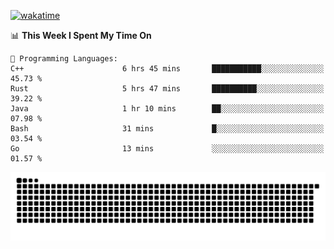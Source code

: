 [![wakatime](https://wakatime.com/badge/user/384f91c6-4eee-411f-8f3b-1b691f58a544.svg)](https://wakatime.com/@384f91c6-4eee-411f-8f3b-1b691f58a544)

<!--START_SECTION:waka-->
📊 **This Week I Spent My Time On** 

```text
💬 Programming Languages: 
C++                      6 hrs 45 mins       ███████████░░░░░░░░░░░░░░   45.73 % 
Rust                     5 hrs 47 mins       ██████████░░░░░░░░░░░░░░░   39.22 % 
Java                     1 hr 10 mins        ██░░░░░░░░░░░░░░░░░░░░░░░   07.98 % 
Bash                     31 mins             █░░░░░░░░░░░░░░░░░░░░░░░░   03.54 % 
Go                       13 mins             ░░░░░░░░░░░░░░░░░░░░░░░░░   01.57 % 
```


<!--END_SECTION:waka-->

<picture>
  <source media="(prefers-color-scheme: dark)" srcset="https://raw.githubusercontent.com/fuwx295/fuwx295/output/github-contribution-grid-snake-dark.svg">
  <source media="(prefers-color-scheme: light)" srcset="https://raw.githubusercontent.com/fuwx295/fuwx295/output/github-contribution-grid-snake.svg">
  <img alt="github contribution grid snake animation" src="https://raw.githubusercontent.com/fuwx295/fuwx295/output/github-contribution-grid-snake.svg">
</picture>
